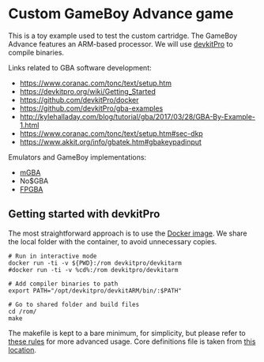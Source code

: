 
# Custom GameBoy Advance game

This is a toy example used to test the custom cartridge.
The GameBoy Advance features an ARM-based processor.
We will use [devkitPro](https://devkitpro.org/wiki/Main_Page) to compile binaries.

Links related to GBA software development:

 * https://www.coranac.com/tonc/text/setup.htm
 * https://devkitpro.org/wiki/Getting_Started
 * https://github.com/devkitPro/docker
 * https://github.com/devkitPro/gba-examples
 * http://kylehalladay.com/blog/tutorial/gba/2017/03/28/GBA-By-Example-1.html
 * https://www.coranac.com/tonc/text/setup.htm#sec-dkp
 * https://www.akkit.org/info/gbatek.htm#gbakeypadinput

Emulators and GameBoy implementations:

 * [mGBA](https://mgba.io/)
 * No$GBA
 * [FPGBA](https://github.com/RobertPeip/FPGBA)


## Getting started with devkitPro

The most straightforward approach is to use the [Docker image](https://github.com/devkitPro/docker).
We share the local folder with the container, to avoid unnecessary copies.

```
# Run in interactive mode
docker run -ti -v ${PWD}:/rom devkitpro/devkitarm
#docker run -ti -v %cd%:/rom devkitpro/devkitarm

# Add compiler binaries to path
export PATH="/opt/devkitpro/devkitARM/bin/:$PATH"

# Go to shared folder and build files
cd /rom/
make
```

The makefile is kept to a bare minimum, for simplicity, but please refer to [these rules](https://github.com/devkitPro/devkitarm-rules/blob/master/gba_rules) for more advanced usage.
Core definitions file is taken from [this location](https://github.com/devkitPro/devkitarm-crtls/blob/master/gba_crt0.s).
